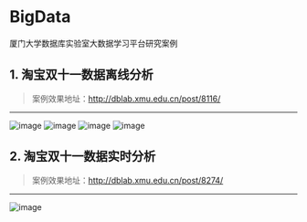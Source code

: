 # BigData
厦门大学数据库实验室大数据学习平台研究案例

## 1. 淘宝双十一数据离线分析

> 案例效果地址：http://dblab.xmu.edu.cn/post/8116/

---

![image](https://raw.githubusercontent.com/ZSCDumin/BigData/master/Spark/%E5%8E%A6%E9%97%A8%E5%A4%A7%E5%AD%A6%E6%95%B0%E6%8D%AE%E5%BA%93%E5%AE%9E%E9%AA%8C%E5%AE%A4Spark%E8%AF%BE%E7%A8%8B%E7%BB%BC%E5%90%88%E6%A1%88%E4%BE%8B/%E6%95%88%E6%9E%9C%E5%9B%BE/1-1.png)
![image](https://raw.githubusercontent.com/ZSCDumin/BigData/master/Spark/%E5%8E%A6%E9%97%A8%E5%A4%A7%E5%AD%A6%E6%95%B0%E6%8D%AE%E5%BA%93%E5%AE%9E%E9%AA%8C%E5%AE%A4Spark%E8%AF%BE%E7%A8%8B%E7%BB%BC%E5%90%88%E6%A1%88%E4%BE%8B/%E6%95%88%E6%9E%9C%E5%9B%BE/1-2.png)
![image](https://raw.githubusercontent.com/ZSCDumin/BigData/master/Spark/%E5%8E%A6%E9%97%A8%E5%A4%A7%E5%AD%A6%E6%95%B0%E6%8D%AE%E5%BA%93%E5%AE%9E%E9%AA%8C%E5%AE%A4Spark%E8%AF%BE%E7%A8%8B%E7%BB%BC%E5%90%88%E6%A1%88%E4%BE%8B/%E6%95%88%E6%9E%9C%E5%9B%BE/1-3.png)
![image](https://raw.githubusercontent.com/ZSCDumin/BigData/master/Spark/%E5%8E%A6%E9%97%A8%E5%A4%A7%E5%AD%A6%E6%95%B0%E6%8D%AE%E5%BA%93%E5%AE%9E%E9%AA%8C%E5%AE%A4Spark%E8%AF%BE%E7%A8%8B%E7%BB%BC%E5%90%88%E6%A1%88%E4%BE%8B/%E6%95%88%E6%9E%9C%E5%9B%BE/1-4.png)


## 2. 淘宝双十一数据实时分析

> 案例效果地址：http://dblab.xmu.edu.cn/post/8274/

---

![image](https://raw.githubusercontent.com/ZSCDumin/BigData/master/Spark/%E5%8E%A6%E9%97%A8%E5%A4%A7%E5%AD%A6%E6%95%B0%E6%8D%AE%E5%BA%93%E5%AE%9E%E9%AA%8C%E5%AE%A4Spark%E8%AF%BE%E7%A8%8B%E7%BB%BC%E5%90%88%E6%A1%88%E4%BE%8B/%E6%95%88%E6%9E%9C%E5%9B%BE/2-1.png)
